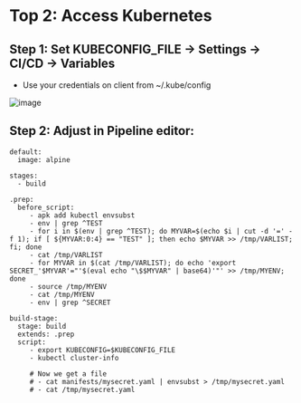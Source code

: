 # Top 2: Access Kubernetes 

## Step 1: Set KUBECONFIG_FILE -> Settings -> CI/CD -> Variables 

   * Use your credentials on client from ~/.kube/config

![image](https://github.com/user-attachments/assets/064b8924-756e-4d3a-a5dd-b7fc4acff737)

## Step 2: Adjust in Pipeline editor:

```
default:
  image: alpine

stages:
  - build 

.prep: 
  before_script:  
     - apk add kubectl envsubst
     - env | grep ^TEST
     - for i in $(env | grep ^TEST); do MYVAR=$(echo $i | cut -d '=' -f 1); if [ ${MYVAR:0:4} == "TEST" ]; then echo $MYVAR >> /tmp/VARLIST; fi; done 
     - cat /tmp/VARLIST
     - for MYVAR in $(cat /tmp/VARLIST); do echo 'export SECRET_'$MYVAR'="'$(eval echo "\$$MYVAR" | base64)'"' >> /tmp/MYENV; done 
     - source /tmp/MYENV
     - cat /tmp/MYENV
     - env | grep ^SECRET

build-stage:
  stage: build
  extends: .prep
  script: 
     - export KUBECONFIG=$KUBECONFIG_FILE
     - kubectl cluster-info 
     
     # Now we get a file 
     # - cat manifests/mysecret.yaml | envsubst > /tmp/mysecret.yaml
     # - cat /tmp/mysecret.yaml

```
